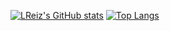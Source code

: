 [![LReiz's GitHub stats](https://github-readme-stats.vercel.app/api?username=lreiz&show_icons=true&theme=github_dark)](https://github.com/anuraghazra/github-readme-stats) [![Top Langs](https://github-readme-stats.vercel.app/api/top-langs/?username=lreiz&layout=compact&langs_count=8&theme=github_dark&hide=jupyter%20notebook)](https://github.com/anuraghazra/github-readme-stats)

